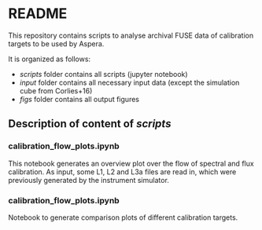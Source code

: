 # README 

This repository contains scripts to analyse archival FUSE data of calibration targets to be used by Aspera. 

It is organized as follows:
- *scripts* folder contains all scripts (jupyter notebook)
- *input* folder contains all necessary input data (except the simulation cube from Corlies+16)
- *figs* folder contains all output figures

## Description of content of *scripts*

### calibration_flow_plots.ipynb
This notebook generates an overview plot over the flow of spectral and flux calibration. As input, some L1, L2 and L3a files are read in, which were previously generated by the instrument simulator. 

### calibration_flow_plots.ipynb
Notebook to generate comparison plots of different calibration targets. 
